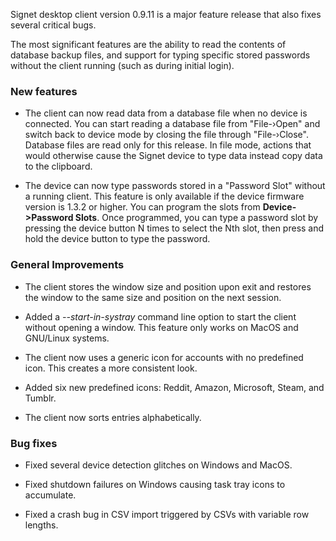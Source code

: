Signet desktop client version 0.9.11 is a major feature release that also fixes several critical bugs.

The most significant features are the ability to read the contents of database backup files, and support for typing specific stored passwords without the client running (such as during initial login).

### New features

- The client can now read data from a database file when no device is connected. You can start reading a database file from "File-&rsaquo;Open" and switch back to device mode by closing the file through "File-&rsaquo;Close". Database files are read only for this release. In file mode, actions that would otherwise cause the Signet device to type data instead copy data to the clipboard.

- The device can now type passwords stored in a "Password Slot" without a running client. This feature is only available if the device firmware version is 1.3.2 or higher. You can program the slots from **Device->Password Slots**. Once programmed, you can type a password slot by pressing the device button N times to select the Nth slot, then press and hold the device button to type the password.

### General Improvements

- The client stores the window size and position upon exit and restores the window to the same size and position on the next session.

- Added a *--start-in-systray* command line option to start the client without opening a window. This feature only works on MacOS and GNU/Linux systems.

- The client now uses a generic icon for accounts with no predefined icon. This creates a more consistent look.

- Added six new predefined icons: Reddit, Amazon, Microsoft, Steam, and Tumblr.

- The client now sorts entries alphabetically.

### Bug fixes

- Fixed several device detection glitches on Windows and MacOS.

- Fixed shutdown failures on Windows causing task tray icons to accumulate.

- Fixed a crash bug in CSV import triggered by CSVs with variable row lengths.
